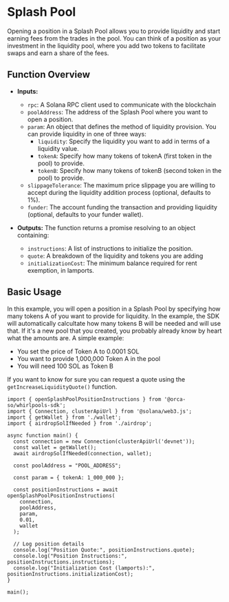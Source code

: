 # Splash Pool
Opening a position in a Splash Pool allows you to provide liquidity and start earning fees from the trades in the pool. You can think of a position as your investment in the liquidity pool, where you add two tokens to facilitate swaps and earn a share of the fees.

## Function Overview
- **Inputs:**
    - `rpc`: A Solana RPC client used to communicate with the blockchain
    - `poolAddress`: The address of the Splash Pool where you want to open a position.
    - `param`: An object that defines the method of liquidity provision. You can provide liquidity in one of three ways:
        - `liquidity`: Specify the liquidity you want to add in terms of a liquidity value.
        - `tokenA`: Specify how many tokens of tokenA (first token in the pool) to provide.
        - `tokenB`: Specify how many tokens of tokenB (second token in the pool) to provide.
    - `slippageTolerance`: The maximum price slippage you are willing to accept during the liquidity addition process (optional, defaults to 1%).
    - `funder`: The account funding the transaction and providing liquidity (optional, defaults to your funder wallet).
    
- **Outputs:** The function returns a promise resolving to an object containing:
    - `instructions`: A list of instructions to initialize the position.
    - `quote`: A breakdown of the liquidity and tokens you are adding
    - `initializationCost`: The minimum balance required for rent exemption, in lamports.

## Basic Usage

In this example, you will open a position in a Splash Pool by specifying how many tokens A of you want to provide for liquidity. In the example, the SDK will automatically calcultate how many tokens B will be needed and will use that. If it's a new pool that you created, you probably already know by heart what the amounts are. A simple example:
- You set the price of Token A to 0.0001 SOL
- You want to provide 1,000,000 Token A in the pool
- You will need 100 SOL as Token B

If you want to know for sure you can request a quote using the `getIncreaseLiquidityQuote()` function.

```tsx title="main.ts"
import { openSplashPoolPositionInstructions } from '@orca-so/whirlpools-sdk';
import { Connection, clusterApiUrl } from '@solana/web3.js';
import { getWallet } from './wallet';
import { airdropSolIfNeeded } from './airdrop';

async function main() {
  const connection = new Connection(clusterApiUrl('devnet'));
  const wallet = getWallet();
  await airdropSolIfNeeded(connection, wallet);

  const poolAddress = "POOL_ADDRESS";
  
  const param = { tokenA: 1_000_000 }; 
  
  const positionInstructions = await openSplashPoolPositionInstructions(
    connection,
    poolAddress,
    param, 
    0.01,
    wallet
  );

  // Log position details
  console.log("Position Quote:", positionInstructions.quote);
  console.log("Position Instructions:", positionInstructions.instructions);
  console.log("Initialization Cost (lamports):", positionInstructions.initializationCost);
}

main();
```